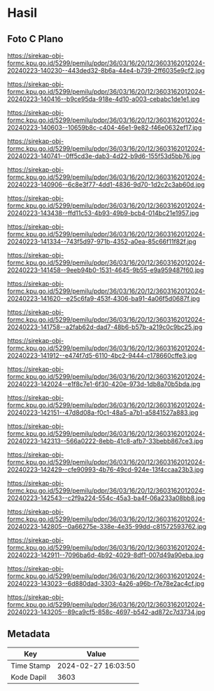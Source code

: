 # Hasil

## Foto C Plano

https://sirekap-obj-formc.kpu.go.id/5299/pemilu/pdpr/36/03/16/20/12/3603162012024-20240223-140230--443ded32-8b6a-44e4-b739-2ff6035e9cf2.jpg

https://sirekap-obj-formc.kpu.go.id/5299/pemilu/pdpr/36/03/16/20/12/3603162012024-20240223-140416--b9ce95da-918e-4d10-a003-cebabc1de1e1.jpg

https://sirekap-obj-formc.kpu.go.id/5299/pemilu/pdpr/36/03/16/20/12/3603162012024-20240223-140603--10659b8c-c404-46e1-9e82-f46e0632ef17.jpg

https://sirekap-obj-formc.kpu.go.id/5299/pemilu/pdpr/36/03/16/20/12/3603162012024-20240223-140741--0ff5cd3e-dab3-4d22-b9d6-155f53d5bb76.jpg

https://sirekap-obj-formc.kpu.go.id/5299/pemilu/pdpr/36/03/16/20/12/3603162012024-20240223-140906--6c8e3f77-4dd1-4836-9d70-1d2c2c3ab60d.jpg

https://sirekap-obj-formc.kpu.go.id/5299/pemilu/pdpr/36/03/16/20/12/3603162012024-20240223-143438--ffd11c53-4b93-49b9-bcb4-014bc21e1957.jpg

https://sirekap-obj-formc.kpu.go.id/5299/pemilu/pdpr/36/03/16/20/12/3603162012024-20240223-141334--743f5d97-971b-4352-a0ea-85c66f11f82f.jpg

https://sirekap-obj-formc.kpu.go.id/5299/pemilu/pdpr/36/03/16/20/12/3603162012024-20240223-141458--9eeb94b0-1531-4645-9b55-e9a959487f60.jpg

https://sirekap-obj-formc.kpu.go.id/5299/pemilu/pdpr/36/03/16/20/12/3603162012024-20240223-141620--e25c6fa9-453f-4306-ba91-4a06f5d0687f.jpg

https://sirekap-obj-formc.kpu.go.id/5299/pemilu/pdpr/36/03/16/20/12/3603162012024-20240223-141758--a2fab62d-dad7-48b6-b57b-a219c0c9bc25.jpg

https://sirekap-obj-formc.kpu.go.id/5299/pemilu/pdpr/36/03/16/20/12/3603162012024-20240223-141912--e474f7d5-6110-4bc2-9444-c178660cffe3.jpg

https://sirekap-obj-formc.kpu.go.id/5299/pemilu/pdpr/36/03/16/20/12/3603162012024-20240223-142024--e1f8c7e1-6f30-420e-973d-1db8a70b5bda.jpg

https://sirekap-obj-formc.kpu.go.id/5299/pemilu/pdpr/36/03/16/20/12/3603162012024-20240223-142151--47d8d08a-f0c1-48a5-a7b1-a5841527a883.jpg

https://sirekap-obj-formc.kpu.go.id/5299/pemilu/pdpr/36/03/16/20/12/3603162012024-20240223-142313--566a0222-8ebb-41c8-afb7-33bebb867ce3.jpg

https://sirekap-obj-formc.kpu.go.id/5299/pemilu/pdpr/36/03/16/20/12/3603162012024-20240223-142429--cfe90993-4b76-49cd-924e-13f4ccaa23b3.jpg

https://sirekap-obj-formc.kpu.go.id/5299/pemilu/pdpr/36/03/16/20/12/3603162012024-20240223-142543--c2f9a224-554c-45a3-ba4f-06a233a08bb8.jpg

https://sirekap-obj-formc.kpu.go.id/5299/pemilu/pdpr/36/03/16/20/12/3603162012024-20240223-142805--0a66275e-338e-4e35-99dd-c81572593762.jpg

https://sirekap-obj-formc.kpu.go.id/5299/pemilu/pdpr/36/03/16/20/12/3603162012024-20240223-142911--7096ba6d-4b92-4029-8df1-007d49a90eba.jpg

https://sirekap-obj-formc.kpu.go.id/5299/pemilu/pdpr/36/03/16/20/12/3603162012024-20240223-143023--6d880dad-3303-4a26-a96b-f7e78e2ac4cf.jpg

https://sirekap-obj-formc.kpu.go.id/5299/pemilu/pdpr/36/03/16/20/12/3603162012024-20240223-143205--89ca9cf5-858c-4697-b542-ad872c7d3734.jpg


## Metadata

| Key        | Value               |
| ---------- | ------------------- |
| Time Stamp | 2024-02-27 16:03:50 |
| Kode Dapil | 3603                |



